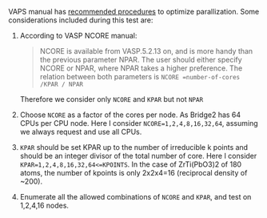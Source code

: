 

VAPS manual has [recommended procedures](https://www.vasp.at/wiki/index.php/Optimizing_the_parallelization) to optimize parallization. Some considerations included during this test are:


1. According to VASP NCORE manual: 

    > NCORE is available from VASP.5.2.13 on, and is more handy than the previous parameter NPAR. The user should either specify NCORE or NPAR, where NPAR takes a higher preference. The relation between both parameters is
    > `NCORE =number-of-cores /KPAR / NPAR`

    Therefore we consider only `NCORE` and `KPAR` but not `NPAR`

1. Choose `NCORE` as a factor of the cores per node. As Bridge2 has 64 CPUs per CPU node. Here I consider `NCORE=1,2,4,8,16,32,64`, assuming we always request and use all CPUs. 

1. `KPAR` should be set KPAR up to the number of irreducible k points and should be an integer divisor of the total number of core. Here I consider `KPAR=1,2,4,8,16,32,64<=KPOINTS`. In the case of ZrTi(PbO3)2 of 180 atoms, the number of kpoints is only 2x2x4=16 (reciprocal density of ~200).

1. Enumerate all the allowed combinations of `NCORE` and `KPAR`, and test on 1,2,4,16 nodes.



